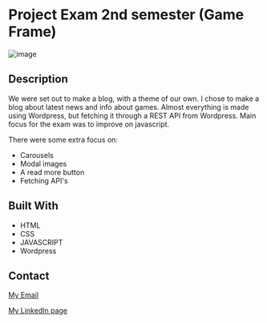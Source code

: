 # Project Exam 2nd semester (Game Frame)

![image](https://user-images.githubusercontent.com/52622303/164316813-4b12d99f-aeb7-4069-85cf-e72b3a50ac99.png)

## Description

We were set out to make a blog, with a theme of our own. I chose to make a blog about latest news and info about games.
Almost everything is made using Wordpress, but fetching it through a REST API from Wordpress. Main focus for the exam 
was to improve on javascript. 



There were some extra focus on:

- Carousels
- Modal images
- A read more button
- Fetching API's

## Built With

- HTML
- CSS
- JAVASCRIPT
- Wordpress

## Contact

[My Email](phm@live.no)

[My LinkedIn page](https://www.linkedin.com/in/phillip-mikalsen-4265a421a/)
